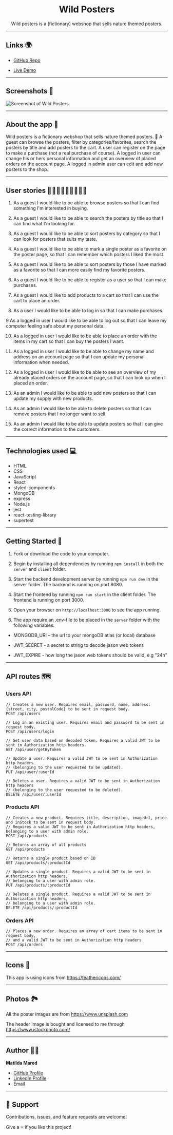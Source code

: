 <h1 align="center">Wild Posters</h1>

<p align="center">Wild posters is a (fictionary) webshop that sells nature themed posters.</p>

---

## Links 🌍

- [GitHub Repo](https://github.com/MatildaMared/nature-shop "Github Repo")

- [Live Demo](https://matildamared-nature-shop.herokuapp.com/ "Live View")

---

## Screenshots 📸

<img alt="Screenshot of Wild Posters" src="https://user-images.githubusercontent.com/43721548/154129663-c3d48a7d-4558-4829-ae8b-533e2c97da49.png">

---

## About the app 📝

Wild posters is a fictionary webshop that sells nature themed posters. 🌿 A guest can browse the posters, filter by categories/favorites, search the posters by title and add posters to the cart. A user can register on the page to make a purchase (not a real purchase of course). A logged in user can change his or hers personal information and get an overview of placed orders on the account page. A logged in admin user can edit and add new posters to the shop.

---

## User stories 👩🏼‍⚕️👩🏼‍🎤👷🏽‍♀️

1. As a guest I would like to be able to browse posters so that I can find something I'm interested in buying.

2. As a guest I would like to be able to search the posters by title so that I can find what I'm looking for.

3. As a guest I would like to be able to sort posters by category so that I can look for posters that suits my taste.

4. As a guest I would like to be able to mark a single poster as a favorite on the poster page, so that I can remember which posters I liked the most.

5. As a guest I would like to be able to sort posters by those I have marked as a favorite so that I can more easily find my favorite posters.

6. As a guest I would like to be able to register as a user so that I can make purchases.

7. As a guest I would like to add products to a cart so that I can use the cart to place an order.

8. As a user I would like to be able to log in so that I can make purchases.

9 As a logged in user I would like to be able to log out so that I can leave my computer feeling safe about my personal data.

10. As a logged in user I would like to be able to place an order with the items in my cart so that I can buy the posters I want.

11. As a logged in user I would like to be able to change my name and address on an account page so that I can update my personal information when needed.

12. As a logged in user I would like to be able to see an overview of my already placed orders on the account page, so that I can look up when I placed an order.

13. As an admin I would like to be able to add new posters so that I can update my supply with new products.

14. As an admin I would like to be able to delete posters so that I can remove posters that I no longer want to sell.

15. As an admin I would like to be able to update posters so that I can give the correct information to the customers.

---

## Technologies used 💻

- HTML
- CSS
- JavaScript
- React
- styled-components
- MongoDB
- express
- Node.js
- jest
- react-testing-library
- supertest

---

## Getting Started 🛫

1. Fork or download the code to your computer.

2. Begin by installing all dependencies by running `npm install` in both the `server` and `client` folder.

3. Start the backend development server by running `npm run dev` in the server folder. The backend is running on port 8080.

4. Start the frontend by running `npm run start` in the client folder. The frontend is running on port 3000.

5. Open your browser on `http://localhost:3000` to see the app running.

6. The app require an .env-file to be placed in the `server` folder with the following variables:

- MONGODB_URI – the url to your mongoDB atlas (or local) database

- JWT_SECRET - a secret to string to decode jason web tokens

- JWT_EXPIRE - how long the jason web tokens should be valid, e.g "24h"

---

## API routes 🗺

### Users API

```
// Creates a new user. Requires email, password, name, address: {street, city, postalCode} to be sent in request body.
POST /api/users

// Log in an existing user. Requires email and password to be sent in request body.
POST /api/users/login

// Get user data based on decoded token. Requires a valid JWT to be sent in Authorization http headers.
GET /api/user/getByToken

// Update a user. Requires a valid JWT to be sent in Authorization http headers
// (belonging to the user requested to be updated).
PUT /api/user/:userId

// Deletes a user. Requires a valid JWT to be sent in Authorization http headers
// (belonging to the user requested to be deleted).
DELETE /api/user/:userId
```

### Products API

```
// Creates a new product. Requires title, description, imageUrl, price and inStock to be sent in request body.
// Requires a valid JWT to be sent in Authorization http headers, belonging to a user with admin role.
POST /api/products

// Returns an array of all products
GET /api/products

// Returns a single product based on ID
GET /api/products/:productId

// Updates a single product. Requires a valid JWT to be sent in Authorization http headers,
// belonging to a user with admin role.
PUT /api/products/:productId

// Deletes a single product. Requires a valid JWT to be sent in Authorization http headers,
// belonging to a user with admin role.
DELETE /api/products/:productId
```

### Orders API

```
// Places a new order. Requires an array of cart items to be sent in request body,
// and a valid JWT to be sent in Authorization http headers
POST /api/orders
```

---

## Icons 🎨

This app is using icons from https://feathericons.com/

---

## Photos 🏞

All the poster images are from https://www.unsplash.com

The header image is bought and licensed to me through https://www.istockphoto.com/

---

## Author 👩‍💻

**Matilda Mared**

- [GitHub Profile](https://github.com/MatildaMared "MatildaMared")
- [LinkedIn Profile](https://www.linkedin.com/in/matilda-mared "MatildaMared")
- [Email](mailto:rohitjain19060@gmail.com?subject=Hi "Hi!")

---

## 🤝 Support

Contributions, issues, and feature requests are welcome!

Give a ⭐️ if you like this project!
